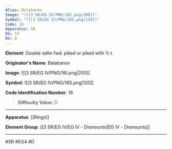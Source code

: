 ```yaml
---
Alias: Balabanov
Image: "![[3 SR/EG IV/PNG/16I.png|200]]"
Symbol: "![[3 SR/EG IV/PNG/16S.png|120]]"
Code: 16
Apparatus: SR
EG: IV
DV: D
---
```

**Element**: Double salto fwd. piked or piked with 1⁄2 t.

**Originator's Name**: Balabanov

**Image**:
![[3 SR/EG IV/PNG/16I.png|200]]

**Symbol**:
![[3 SR/EG IV/PNG/16S.png|120]]

**Code Identification Number**: 16

>**Difficulty Value**: D

___
**Apparatus**: [[Rings]]

**Element Group**: [[3 SR/EG IV/EG IV - Dismounts|EG IV - Dismounts]]
___
#SR #EG4 #D
